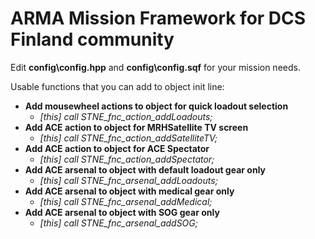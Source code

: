 # ARMA Mission Framework for DCS Finland community

Edit **config\config.hpp** and **config\config.sqf** for your mission needs.

Usable functions that you can add to object init line:
- **Add mousewheel actions to object for quick loadout selection**
  - *[this] call STNE_fnc_action_addLoadouts;*
- **Add ACE action to object for MRHSatellite TV screen**
  - *[this] call STNE_fnc_action_addSatelliteTV;*
- **Add ACE action to object for ACE Spectator**
  - *[this] call STNE_fnc_action_addSpectator;*
- **Add ACE arsenal to object with default loadout gear only**
  - *[this] call STNE_fnc_arsenal_addLoadouts;*
- **Add ACE arsenal to object with medical gear only**
  - *[this] call STNE_fnc_arsenal_addMedical;*
- **Add ACE arsenal to object with SOG gear only**
  - *[this] call STNE_fnc_arsenal_addSOG;*
